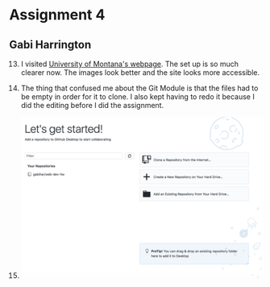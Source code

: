 # Assignment 4
## Gabi Harrington

13. I visited <a href="https://umt.edu"> University of Montana's webpage</a>. The set up is so much clearer now. The images look better and the site looks more accessible.

14. The thing that confused me about the Git Module is that the files had to be empty in order for it to clone. I also kept having to redo it because I did the editing before I did the assignment.

15. ![alt text](https://github.com/gabihar/web-dev-hw/blob/master/assignment-04/images/fourthscreenshot.png)
